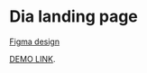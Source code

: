 # Dia landing page

[Figma design](https://www.figma.com/file/7qwsWggv9BAxMi2VPhBuPr/Air-(formerly-Dia)?node-id=9138%3A35)

[DEMO LINK](https://oleksiy-pochkayev.github.io/dia/).
